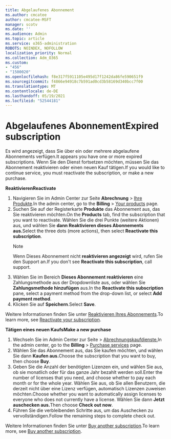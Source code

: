 ```yaml
---
title: Abgelaufenes Abonnement
ms.author: cmcatee
author: cmcatee-MSFT
manager: scotv
ms.date: ''
ms.audience: Admin
ms.topic: article
ms.service: o365-administration
ROBOTS: NOINDEX, NOFOLLOW
localization_priority: Normal
ms.collection: Adm_O365
ms.custom:
- "456"
- "1500020"
ms.openlocfilehash: f8e317f5911105e495d17f1242da86fe590651f9
ms.sourcegitcommit: f4866e94918c7b591ad0cd3b58169d340bcc7f00
ms.translationtype: MT
ms.contentlocale: de-DE
ms.lasthandoff: 05/19/2021
ms.locfileid: "52544181"
---
```

# <a name="expired-subscription"></a><span data-ttu-id="1d0a2-102">Abgelaufenes Abonnement</span><span class="sxs-lookup"><span data-stu-id="1d0a2-102">Expired subscription</span></span>

<span data-ttu-id="1d0a2-103">Es wird angezeigt, dass Sie über ein oder mehrere abgelaufene Abonnements verfügen.</span><span class="sxs-lookup"><span data-stu-id="1d0a2-103">It appears you have one or more expired subscriptions.</span></span> <span data-ttu-id="1d0a2-104">Wenn Sie den Dienst fortsetzen möchten, müssen Sie das Abonnement reaktivieren oder einen neuen Kauf tätigen.</span><span class="sxs-lookup"><span data-stu-id="1d0a2-104">If you would like to continue service, you must reactivate the subscription, or make a new purchase.</span></span>
  
<span data-ttu-id="1d0a2-105">**Reaktivieren**</span><span class="sxs-lookup"><span data-stu-id="1d0a2-105">**Reactivate**</span></span>
  
1. <span data-ttu-id="1d0a2-106">Navigieren Sie im Admin Center zur Seite **Abrechnung** \> [Ihre Produkte](https://go.microsoft.com/fwlink/p/?linkid=842054).</span><span class="sxs-lookup"><span data-stu-id="1d0a2-106">In the admin center, go to the **Billing** \> [Your products](https://go.microsoft.com/fwlink/p/?linkid=842054) page.</span></span>
2. <span data-ttu-id="1d0a2-107">Suchen Sie auf der Registerkarte **Produkte** das Abonnement aus, das Sie reaktivieren möchten.</span><span class="sxs-lookup"><span data-stu-id="1d0a2-107">On the **Products** tab, find the subscription that you want to reactivate.</span></span> <span data-ttu-id="1d0a2-108">Wählen Sie die drei Punkte (weitere Aktionen) aus, und wählen Sie **dann Reaktivieren dieses Abonnements aus.**</span><span class="sxs-lookup"><span data-stu-id="1d0a2-108">Select the three dots (more actions), then select **Reactivate this subscription**.</span></span>
    > [!NOTE]
    > <span data-ttu-id="1d0a2-109">Wenn Dieses Abonnement nicht **reaktivieren angezeigt** wird, rufen Sie den Support an.</span><span class="sxs-lookup"><span data-stu-id="1d0a2-109">If you don't see **Reactivate this subscription**, call support.</span></span>
3. <span data-ttu-id="1d0a2-110">Wählen Sie im Bereich **Dieses Abonnement reaktivieren** eine Zahlungsmethode aus der Dropdownliste aus, oder wählen Sie **Zahlungsmethode hinzufügen** aus.</span><span class="sxs-lookup"><span data-stu-id="1d0a2-110">In the **Reactivate this subscription** pane, select a payment method from the drop-down list, or select **Add payment method**.</span></span>
4. <span data-ttu-id="1d0a2-111">Klicken Sie auf **Speichern**.</span><span class="sxs-lookup"><span data-stu-id="1d0a2-111">Select **Save**.</span></span>

<span data-ttu-id="1d0a2-112">Weitere Informationen finden Sie unter [Reaktivieren Ihres Abonnements](/microsoft-365/commerce/subscriptions/reactivate-your-subscription).</span><span class="sxs-lookup"><span data-stu-id="1d0a2-112">To learn more, see [Reactivate your subscription](/microsoft-365/commerce/subscriptions/reactivate-your-subscription).</span></span>

<span data-ttu-id="1d0a2-113">**Tätigen eines neuen Kaufs**</span><span class="sxs-lookup"><span data-stu-id="1d0a2-113">**Make a new purchase**</span></span>
  
1. <span data-ttu-id="1d0a2-114">Wechseln Sie im Admin  Center zur Seite \> [Abrechnungskaufdienste.](https://go.microsoft.com/fwlink/p/?linkid=868433)</span><span class="sxs-lookup"><span data-stu-id="1d0a2-114">In the admin center, go to the **Billing** \> [Purchase services](https://go.microsoft.com/fwlink/p/?linkid=868433) page.</span></span>
2. <span data-ttu-id="1d0a2-115">Wählen Sie das Abonnement aus, das Sie kaufen möchten, und wählen Sie dann **Kaufen aus.**</span><span class="sxs-lookup"><span data-stu-id="1d0a2-115">Choose the subscription that you want to buy, then choose **Buy**.</span></span>
3. <span data-ttu-id="1d0a2-116">Geben Sie die Anzahl der benötigten Lizenzen ein, und wählen Sie aus, ob sie monatlich oder für das ganze Jahr bezahlt werden soll.</span><span class="sxs-lookup"><span data-stu-id="1d0a2-116">Enter the number of licenses that you need, and choose whether to pay each month or for the whole year.</span></span> <span data-ttu-id="1d0a2-117">Wählen Sie aus, ob Sie allen Benutzern, die derzeit nicht über eine Lizenz verfügen, automatisch Lizenzen zuweisen möchten.</span><span class="sxs-lookup"><span data-stu-id="1d0a2-117">Choose whether you want to automatically assign licenses to everyone who does not currently have a license.</span></span> <span data-ttu-id="1d0a2-118">Wählen Sie dann **Jetzt auschecken aus.**</span><span class="sxs-lookup"><span data-stu-id="1d0a2-118">Then choose **Check out now**.</span></span>
4. <span data-ttu-id="1d0a2-119">Führen Sie die verbleibenden Schritte aus, um das Auschecken zu vervollständigen.</span><span class="sxs-lookup"><span data-stu-id="1d0a2-119">Follow the remaining steps to complete check out.</span></span>

<span data-ttu-id="1d0a2-120">Weitere Informationen finden Sie unter [Buy another subscription](/microsoft-365/commerce/buy-another-subscription).</span><span class="sxs-lookup"><span data-stu-id="1d0a2-120">To learn more, see [Buy another subscription](/microsoft-365/commerce/buy-another-subscription).</span></span>